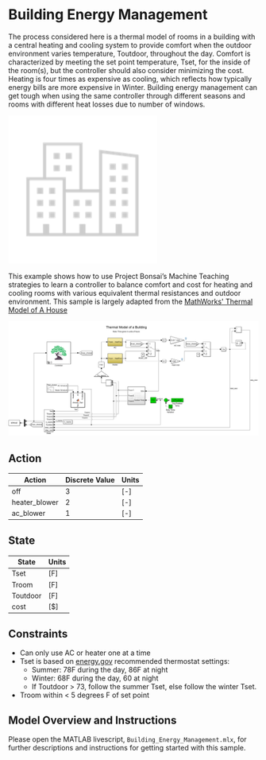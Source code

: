 # Building Energy Management

The process considered here is a thermal model of rooms in a building with a central heating and cooling system to provide comfort when the outdoor environment varies temperature, Toutdoor, throughout the day.  Comfort is characterized by meeting the set point temperature, Tset, for the inside of the room(s), but the controller should also consider minimizing the cost. Heating is four times as expensive as cooling, which reflects how typically energy bills are more expensive in Winter. Building energy management can get tough when using the same controller through different seasons and rooms with different heat losses due to number of windows.

<img src="img/building.png" alt="drawing" width="300"/>

This example shows how to use Project Bonsai’s Machine Teaching strategies to learn a controller to balance comfort and cost for heating and cooling rooms with various equivalent thermal resistances and outdoor environment. This sample is largely adapted from the [MathWorks' Thermal Model of A House](https://www.mathworks.com/help/simulink/slref/thermal-model-of-a-house.html)

<img src="img/model_integration.PNG" alt="drawing" width="800"/>

## Action

| Action | Discrete Value | Units |
|----------------------------|-------------------------------|-------------------------------|
| off | 3 | [-] |
| heater_blower | 2 | [-] |
| ac_blower | 1 | [-] |

## State

| State | Units |
|----------------------------|-------------------------------|
| Tset | [F] |
| Troom | [F] |
| Toutdoor | [F] |
| cost | [$] |

## Constraints

- Can only use AC or heater one at a time
- Tset is based on [energy.gov](https://www.energy.gov/energysaver/thermostats) recommended thermostat settings:
  - Summer: 78F during the day, 86F at night
  - Winter: 68F during the day, 60 at night
  - If Toutdoor > 73, follow the summer Tset, else follow the winter Tset.
- Troom within < 5 degrees F of set point

## Model Overview and Instructions

Please open the MATLAB livescript, `Building_Energy_Management.mlx`, for further descriptions and instructions for getting started with this sample.